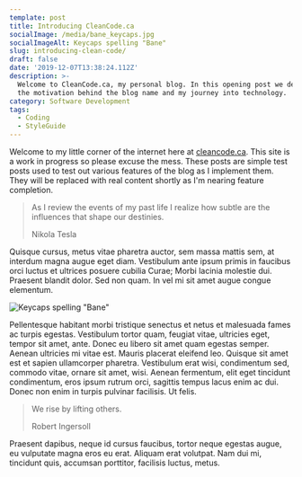 ```yaml
---
template: post
title: Introducing CleanCode.ca
socialImage: /media/bane_keycaps.jpg
socialImageAlt: Keycaps spelling "Bane"
slug: introducing-clean-code/
draft: false
date: '2019-12-07T13:38:24.112Z'
description: >-
  Welcome to CleanCode.ca, my personal blog. In this opening post we delve into
  the motivation behind the blog name and my journey into technology.
category: Software Development
tags:
  - Coding
  - StyleGuide
---
```


Welcome to my little corner of the internet here at [cleancode.ca](http://www.cleancode.ca). This site is a work in progress so please excuse the mess. These posts are simple test posts used to test out various features of the blog as I implement them. They will be replaced with real content shortly as I'm nearing feature completion.

> As I review the events of my past life I realize how subtle are the influences that shape our destinies.
>
> Nikola Tesla

Quisque cursus, metus vitae pharetra auctor, sem massa mattis sem, at interdum magna augue eget diam. Vestibulum ante ipsum primis in faucibus orci luctus et ultrices posuere cubilia Curae; Morbi lacinia molestie dui. Praesent blandit dolor. Sed non quam. In vel mi sit amet augue congue elementum.

![Keycaps spelling "Bane"](/media/bane_keycaps.jpg)

Pellentesque habitant morbi tristique senectus et netus et malesuada fames ac turpis egestas. Vestibulum tortor quam, feugiat vitae, ultricies eget, tempor sit amet, ante. Donec eu libero sit amet quam egestas semper. Aenean ultricies mi vitae est. Mauris placerat eleifend leo. Quisque sit amet est et sapien ullamcorper pharetra. Vestibulum erat wisi, condimentum sed, commodo vitae, ornare sit amet, wisi. Aenean fermentum, elit eget tincidunt condimentum, eros ipsum rutrum orci, sagittis tempus lacus enim ac dui. Donec non enim in turpis pulvinar facilisis. Ut felis.

> We rise by lifting others.
>
> Robert Ingersoll

Praesent dapibus, neque id cursus faucibus, tortor neque egestas augue, eu vulputate magna eros eu erat. Aliquam erat volutpat. Nam dui mi, tincidunt quis, accumsan porttitor, facilisis luctus, metus.

